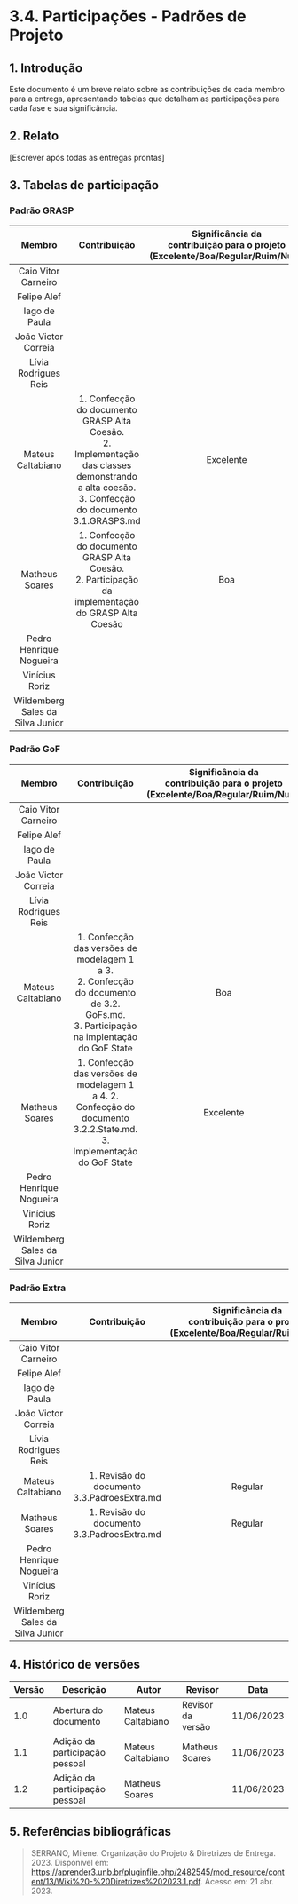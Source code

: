# 3.4. Participações - Padrões de Projeto

## 1. Introdução

Este documento é um breve relato sobre as contribuições de cada membro para a entrega, apresentando tabelas que detalham as participações para cada fase e sua significância.

## 2. Relato

[Escrever após todas as entregas prontas]

## 3. Tabelas de participação

### Padrão GRASP

|              Membro              |                                                                      Contribuição                                                                       | Significância da <br> contribuição para o projeto <br> (Excelente/Boa/Regular/Ruim/Nula) |
| :------------------------------: | :-----------------------------------------------------------------------------------------------------------------------------------------------------: | :--------------------------------------------------------------------------------------: |
|       Caio Vitor Carneiro        |                                                                                                                                                         |                                                                                          |
|           Felipe Alef            |                                                                                                                                                         |                                                                                          |
|          Iago de Paula           |                                                                                                                                                         |                                                                                          |
|       João Victor Correia        |                                                                                                                                                         |                                                                                          |
|       Lívia Rodrigues Reis       |                                                                                                                                                         |                                                                                          |
|        Mateus Caltabiano         | 1. Confecção do documento GRASP Alta Coesão. <br> 2. Implementação das classes demonstrando a alta coesão. <br> 3. Confecção do documento 3.1.GRASPS.md |                                        Excelente                                         |
|          Matheus Soares          |                         1. Confecção do documento GRASP Alta Coesão. <br> 2. Participação da implementação do GRASP Alta Coesão                         |                                           Boa                                            |
|     Pedro Henrique Nogueira      |                                                                                                                                                         |                                                                                          |
|          Vinícius Roriz          |                                                                                                                                                         |                                                                                          |
| Wildemberg Sales da Silva Junior |                                                                                                                                                         |                                                                                          |

### Padrão GoF

|              Membro              |                                                                 Contribuição                                                                  | Significância da <br> contribuição para o projeto <br> (Excelente/Boa/Regular/Ruim/Nula) |
| :------------------------------: | :-------------------------------------------------------------------------------------------------------------------------------------------: | :--------------------------------------------------------------------------------------: |
|       Caio Vitor Carneiro        |                                                                                                                                               |                                                                                          |
|           Felipe Alef            |                                                                                                                                               |                                                                                          |
|          Iago de Paula           |                                                                                                                                               |                                                                                          |
|       João Victor Correia        |                                                                                                                                               |                                                                                          |
|       Lívia Rodrigues Reis       |                                                                                                                                               |                                                                                          |
|        Mateus Caltabiano         | 1. Confecção das versões de modelagem 1 a 3. <br> 2. Confecção do documento de 3.2. GoFs.md. <br> 3. Participação na implentação do GoF State |                                           Boa                                            |
|          Matheus Soares          |             1. Confecção das versões de modelagem 1 a 4. 2. Confecção do documento 3.2.2.State.md. 3. Implementação do GoF State              |                                        Excelente                                         |
|     Pedro Henrique Nogueira      |                                                                                                                                               |                                                                                          |
|          Vinícius Roriz          |                                                                                                                                               |                                                                                          |
| Wildemberg Sales da Silva Junior |                                                                                                                                               |                                                                                          |

### Padrão Extra

|              Membro              |                Contribuição                 | Significância da <br> contribuição para o projeto <br> (Excelente/Boa/Regular/Ruim/Nula) |
| :------------------------------: | :-----------------------------------------: | :--------------------------------------------------------------------------------------: |
|       Caio Vitor Carneiro        |                                             |                                                                                          |
|           Felipe Alef            |                                             |                                                                                          |
|          Iago de Paula           |                                             |                                                                                          |
|       João Victor Correia        |                                             |                                                                                          |
|       Lívia Rodrigues Reis       |                                             |                                                                                          |
|        Mateus Caltabiano         | 1. Revisão do documento 3.3.PadroesExtra.md |                                         Regular                                          |
|          Matheus Soares          | 1. Revisão do documento 3.3.PadroesExtra.md |                                         Regular                                          |
|     Pedro Henrique Nogueira      |                                             |                                                                                          |
|          Vinícius Roriz          |                                             |                                                                                          |
| Wildemberg Sales da Silva Junior |                                             |                                                                                          |

## 4. Histórico de versões

| Versão | Descrição                      | Autor             | Revisor           | Data       |
| ------ | ------------------------------ | ----------------- | ----------------- | ---------- |
| 1.0    | Abertura do documento          | Mateus Caltabiano | Revisor da versão | 11/06/2023 |
| 1.1    | Adição da participação pessoal | Mateus Caltabiano | Matheus Soares    | 11/06/2023 |
| 1.2    | Adição da participação pessoal | Matheus Soares    |                   | 11/06/2023 |

## 5. Referências bibliográficas

> SERRANO, Milene. Organização do Projeto & Diretrizes de Entrega. 2023. Disponível em: https://aprender3.unb.br/pluginfile.php/2482545/mod_resource/content/13/Wiki%20-%20Diretrizes%202023.1.pdf. Acesso em: 21 abr. 2023.
